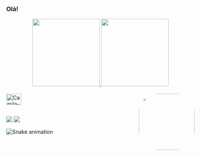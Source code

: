 ### Olá! 


<div align="center">
  <a href="https://github.com/CamilaLima21">
  <img height="180em" src="https://github-readme-stats.vercel.app/api?username=CamilaLima21&show_icons=true&theme=dracula&include_all_commits=true&count_private=true"/>
  <img height="180em" src="https://github-readme-stats.vercel.app/api/top-langs/?username=CamilaLima21&layout=compact&langs_count=7&theme=dracula"/>
</div>
  
  <div style="display: inline_block"><br>
    <img align="center" alt="Camila-Java" height="30" width="40" src="https://icongr.am/devicon/java-original.svg?size=128&color=currentColor">
    <img align="right" height="150" style="border-radius:50px;" src="https://user-images.githubusercontent.com/95050431/173490868-144deb3d-1fbf-42d5-b6ce-38361e92590a.gif">
  </div> 
  

  
  ##
  
  <div> 
  <a href = "mailto:cml.isa.17@gmail.com"><img src="https://img.shields.io/badge/-Gmail-%23333?style=for-the-badge&logo=gmail&logoColor=white" target="_blank"></a>
  <a href="https://www.linkedin.com/in/camila-marques-de-lima-743209171" target="_blank"><img src="https://img.shields.io/badge/-LinkedIn-%230077B5?style=for-the-badge&logo=linkedin&logoColor=white" target="_blank"></a> 
  
   ![Snake animation](https://github.com/CamilaLima21/CamilaLima21/blob/output/github-contribution-grid-snake.svg)

<!--
**CamilaLima21/CamilaLima21** is a ✨ _special_ ✨ repository because its `README.md` (this file) appears on your GitHub profile.

Here are some ideas to get you started:

- 🔭 I’m currently working on ...
- 🌱 I’m currently learning ...
- 👯 I’m looking to collaborate on ...
- 🤔 I’m looking for help with ...
- 💬 Ask me about ...
- 📫 How to reach me: ...
- 😄 Pronouns: ...
- ⚡ Fun fact: ...
-->
